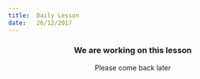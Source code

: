 ```yaml
---
title:  Daily Lesson
date:   26/12/2017
---
```


### <center>We are working on this lesson</center>
<center>Please come back later</center>